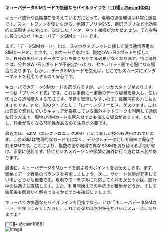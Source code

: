 **キューバデータSIMカードで快適なモバイルライフを！[[TG💪+ @esim1088](https://t.me/s/esim1088)]**

キューバ旅行や長期滞在を考えている方にとって、現地の通信環境は非常に重要です。スマートフォンを使いながら、地図アプリやSNS、翻訳アプリなどを効率的に活用するためには、安定したインターネット接続が欠かせません。そんな時に役立つのが「キューバデータSIMカード」です。

まず、「データSIMカード」とは、スマホやタブレットに挿して使う通信専用のSIMカードのことです。このカードがあれば、現地のWi-Fiスポットを探したり、自分のモバイルデータプランを借りたりする必要がなくなります。特に海外では、公共のWi-Fiスポットが不安定だったり、セキュリティ面で心配になる場合もあります。しかし、データSIMカードを使えば、どこでもスムーズにインターネットを利用できるので安心です。

キューバでのデータSIMカードの選び方ですが、いくつかのタイプがあります。一つは「プリペイド式」です。これは事前に一定量のデータ容量を購入し、使い切ったら追加購入する形式です。予算を管理しやすいので、長期滞在の方にもおすすめです。また、別のタイプとして「ローミングサービス」があります。これは自国で契約しているキャリアが提携している海外ネットワークを利用して通信を行う方法で、現地のSIMカードを購入せずとも使える場合があります。ただし、料金が高くなる可能性があるので注意が必要です。

最近では、eSIM（エレクトロニックSIM）という新しい技術も注目されています。このeSIMは物理的なカードではなく、デジタルデータとして端末に保存されるSIMです。これにより、複数の国や地域で異なるSIMを切り替える手間が省け、非常に便利です。特にビジネスパーソンや頻繁に海外に行く方には人気があります。

最後に、キューバデータSIMカードを選ぶ際のポイントをお伝えします。まず、価格とデータ容量のバランスを考慮しましょう。次に、サポート体制が充実しているかどうかも重要です。現地でのトラブルに対応してくれるかどうかは、旅行中の快適さに直結します。また、利用開始までの手続きが簡単かどうか、そして使用後も問題なく解約できるかどうかも確認しましょう。

キューバでの快適なモバイルライフを目指すなら、ぜひ「キューバデータSIMカード」を使ってみてください。これであなたの旅や滞在がさらにスムーズになりますよ！

[[TG💪+ @esim1088](https://t.me/s/esim1088)]  
![Image](https://i.postimg.cc/Y0z9fWf4/image.png)